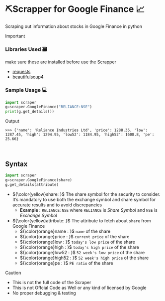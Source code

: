 # ⛏️Scrapper for Google Finance 📈
Scraping out information about stocks in Google Finance in python

> [!IMPORTANT]
> ### Libraries Used 🗃️
> make sure these are installed before use the Scrapper
> * [requests](https://pypi.org/project/requests/)
> * [beautifulsoup4](https://pypi.org/project/beautifulsoup4/)


### Sample Usage 💻 
```python
import scraper
g=scraper.GoogleFinance("RELIANCE:NSE")
print(g.get_details())
```
Output
```
>>> {'name': 'Reliance Industries Ltd', 'price': 1288.35, 'low': 1287.45, 'high': 1294.95, 'low52': 1184.95, 'high52': 1608.8, 'pe': 25.66}
```
<br/>

## Syntax

```python
import scraper
g=scraper.GoogleFinance(share)
g.get_details(attribute)
```
* ${\color{yellow}share: }$
The share symbol for the security to consider. It’s mandatory to use both the exchange symbol and share symbol for accurate results and to avoid discrepancies
    - **Example :**
    `RELIANCE:NSE` where `RELIANCE` is *Share Symbol* and `NSE` is *Exchange Symbol*
* ${\color{yellow}attribute: }$
The attribute to fetch about `share` from Google Finance
    - ${\color{orange}name : }$ `name` of the share
    - ${\color{orange}price : }$ `current price` of the share
    - ${\color{orange}low : }$ `today's low price` of the share
    - ${\color{orange}high : }$ `today's high price` of the share
    - ${\color{orange}low52 : }$ `52 week's low price` of the share
    - ${\color{orange}high52 : }$ `52 week's high price` of the share
    - ${\color{orange}pe : }$ `PE ratio` of the share

> [!CAUTION]
> * This is not the full code of the Scraper
> * This is not Offcial Code as Well or any kind of licensed by Google
> * No proper debugging & testing
